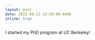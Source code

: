```yaml
---
layout: post
date: 2022-08-22 15:59:00-0400
inline: true
---
```


I started my PhD program at UC Berkeley!
